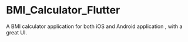 # BMI_Calculator_Flutter
A BMI calculator application for both iOS and Android application , with a great UI. 
